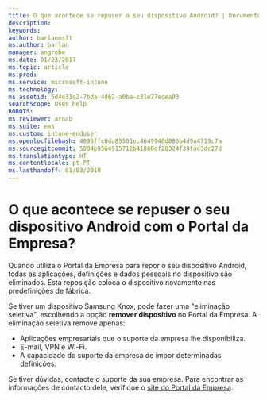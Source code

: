 ```yaml
---
title: O que acontece se repuser o seu dispositivo Android? | Documentos da Microsoft
description: 
keywords: 
author: barlanmsft
ms.author: barlan
manager: angrobe
ms.date: 01/23/2017
ms.topic: article
ms.prod: 
ms.service: microsoft-intune
ms.technology: 
ms.assetid: 5d4e31a2-7bda-4d62-a0ba-c31e77ecea03
searchScope: User help
ROBOTS: 
ms.reviewer: arnab
ms.suite: ems
ms.custom: intune-enduser
ms.openlocfilehash: 4095ffc0da85501ec4649940d886b4d9a4719c7a
ms.sourcegitcommit: 5004b9564915712b41860df20324f39fac3dc27d
ms.translationtype: HT
ms.contentlocale: pt-PT
ms.lasthandoff: 01/03/2018
---
```

# <a name="what-happens-if-you-reset-your-android-device-using-the-company-portal"></a>O que acontece se repuser o seu dispositivo Android com o Portal da Empresa?

Quando utiliza o Portal da Empresa para repor o seu dispositivo Android, todas as aplicações, definições e dados pessoais no dispositivo são eliminados. Esta reposição coloca o dispositivo novamente nas predefinições de fábrica.

Se tiver um dispositivo Samsung Knox, pode fazer uma "eliminação seletiva", escolhendo a opção **remover dispositivo** no Portal da Empresa. A eliminação seletiva remove apenas:

- Aplicações empresariais que o suporte da empresa lhe disponibiliza.
- E-mail, VPN e Wi-Fi.
- A capacidade do suporte da empresa de impor determinadas definições.

Se tiver dúvidas, contacte o suporte da sua empresa. Para encontrar as informações de contacto dele, verifique o [site do Portal da Empresa](https://portal.manage.microsoft.com#HelpDeskDialog).
